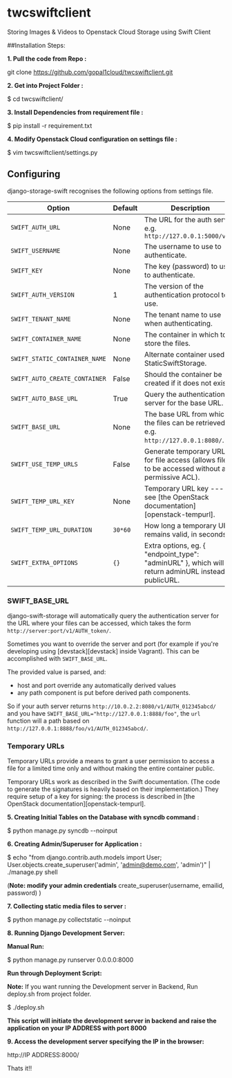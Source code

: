 # twcswiftclient
Storing Images &amp; Videos to Openstack Cloud Storage using Swift Client


##Installation Steps:

**1. Pull the code from Repo :**

git clone https://github.com/gopal1cloud/twcswiftclient.git

**2. Get into Project Folder :**

$ cd twcswiftclient/

**3. Install Dependencies from requirement file :**

$ pip install -r requirement.txt 


**4. Modify Openstack Cloud configuration on settings file :**

$ vim twcswiftclient/settings.py

## Configuring
django-storage-swift recognises the following options from settings file.

| Option | Default | Description |
| ------ | ------- | ----------- |
| ```SWIFT_AUTH_URL``` | None | The URL for the auth server, e.g. ```http://127.0.0.1:5000/v2.0``` |
| ```SWIFT_USERNAME``` | None | The username to use to authenticate. |
| ```SWIFT_KEY``` | None | The key (password) to use to authenticate. |
| ```SWIFT_AUTH_VERSION``` | 1 | The version of the authentication protocol to use. |
| ```SWIFT_TENANT_NAME``` | None | The tenant name to use when authenticating. |
| ```SWIFT_CONTAINER_NAME``` | None | The container in which to store the files. |
| ```SWIFT_STATIC_CONTAINER_NAME``` | None | Alternate container used by StaticSwiftStorage. |
| ```SWIFT_AUTO_CREATE_CONTAINER``` | False | Should the container be created if it does not exist? |
| ```SWIFT_AUTO_BASE_URL``` | True | Query the authentication server for the base URL. |
| ```SWIFT_BASE_URL``` | None | The base URL from which the files can be retrieved, e.g. ```http://127.0.0.1:8080/```.  |
| ```SWIFT_USE_TEMP_URLS``` | False | Generate temporary URLs for file access (allows files to be accessed without a permissive ACL). |
| ```SWIFT_TEMP_URL_KEY``` | None | Temporary URL key --- see [the OpenStack documentation][openstack-tempurl]. |
| ```SWIFT_TEMP_URL_DURATION``` | ```30*60``` | How long a temporary URL remains valid, in seconds. |
| ```SWIFT_EXTRA_OPTIONS``` | ```{}``` | Extra options, eg. { "endpoint_type": "adminURL"  }, which will return adminURL instead publicURL. | 

### SWIFT_BASE_URL
django-swift-storage will automatically query the authentication server for the URL where your files can be accessed, which takes the form ```http://server:port/v1/AUTH_token/```.

Sometimes you want to override the server and port (for example if you're developing using [devstack][devstack] inside Vagrant). This can be accomplished with ```SWIFT_BASE_URL```.

The provided value is parsed, and:

 + host and port override any automatically derived values
 + any path component is put before derived path components.

So if your auth server returns ```http://10.0.2.2:8080/v1/AUTH_012345abcd/``` and you have ```SWIFT_BASE_URL="http://127.0.0.1:8888/foo"```, the ```url``` function will a path based on ```http://127.0.0.1:8888/foo/v1/AUTH_012345abcd/```.

### Temporary URLs

Temporary URLs provide a means to grant a user permission to access a file for a limited time only and without making the entire container public.

Temporary URLs work as described in the Swift documentation. (The code to generate the signatures is heavily based on their implementation.) They require setup of a key for signing: the process is described in [the OpenStack documentation][openstack-tempurl].

**5. Creating Initial Tables on the Database with syncdb command :**

$ python manage.py syncdb --noinput

**6. Creating Admin/Superuser for Application :**

$ echo "from django.contrib.auth.models import User; User.objects.create_superuser('admin', 'admin@demo.com', 'admin')" | ./manage.py shell

(**Note: modify your admin credentials** create_superuser(username, emailid, password) )

**7. Collecting static media files to server :**

$ python manage.py collectstatic --noinput

**8. Running Django Development Server:**

**Manual Run:**

$ python manage.py runserver 0.0.0.0:8000

**Run through Deployment Script:**

**Note:** If you want running the Development server in Backend, Run deploy.sh from project folder.

$ ./deploy.sh

**This script will initiate the development server in backend and raise the application on your IP ADDRESS with port 8000**

**9. Access the development server specifying the IP in the browser:**

http://IP ADDRESS:8000/  


Thats it!!

